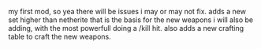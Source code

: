 my first mod, so yea there will be issues i may or may not fix. adds a new set higher than netherite that is the basis for the new weapons i will also be adding, with the most powerfull doing a /kill hit. also adds a new crafting table to craft the new weapons.
